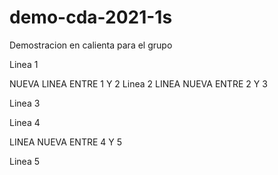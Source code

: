 # demo-cda-2021-1s
Demostracion en calienta para el grupo


Linea 1

NUEVA LINEA ENTRE 1 Y 2
Linea 2
LINEA NUEVA ENTRE 2 Y 3

Linea 3


Linea 4

LINEA NUEVA ENTRE 4 Y 5

Linea 5
